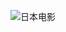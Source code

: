 

![日本电影](http://r.photo.store.qq.com/psb?/V14L47VC0w3vOf/04CT3DG1HRONJRVghSd0NC95g4eKN68KIlnzDwdBAxQ!/r/dDQBAAAAAAAA)